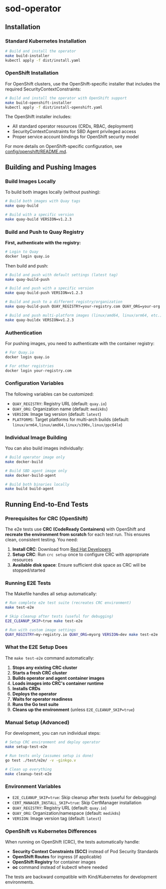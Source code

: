 # sod-operator

## Installation

### Standard Kubernetes Installation

```bash
# Build and install the operator
make build-installer
kubectl apply -f dist/install.yaml
```

### OpenShift Installation

For OpenShift clusters, use the OpenShift-specific installer that includes the required SecurityContextConstraints:

```bash
# Build and install the operator with OpenShift support
make build-openshift-installer
kubectl apply -f dist/install-openshift.yaml
```

The OpenShift installer includes:
- All standard operator resources (CRDs, RBAC, deployment)
- SecurityContextConstraints for SBD Agent privileged access
- Proper service account bindings for OpenShift security model

For more details on OpenShift-specific configuration, see [config/openshift/README.md](config/openshift/README.md).

## Building and Pushing Images

### Build Images Locally

To build both images locally (without pushing):

```bash
# Build both images with Quay tags
make quay-build

# Build with a specific version
make quay-build VERSION=v1.2.3
```

### Build and Push to Quay Registry

**First, authenticate with the registry:**

```bash
# Login to Quay
docker login quay.io
```

Then build and push:

```bash
# Build and push with default settings (latest tag)
make quay-build-push

# Build and push with a specific version
make quay-build-push VERSION=v1.2.3

# Build and push to a different registry/organization
make quay-build-push QUAY_REGISTRY=your-registry.com QUAY_ORG=your-org VERSION=v1.2.3

# Build and push multi-platform images (linux/amd64, linux/arm64, etc.)
make quay-buildx VERSION=v1.2.3
```

### Authentication

For pushing images, you need to authenticate with the container registry:

```bash
# For Quay.io
docker login quay.io

# For other registries
docker login your-registry.com
```

### Configuration Variables

The following variables can be customized:

- `QUAY_REGISTRY`: Registry URL (default: `quay.io`)
- `QUAY_ORG`: Organization name (default: `medik8s`)
- `VERSION`: Image tag version (default: `latest`)
- `PLATFORMS`: Target platforms for multi-arch builds (default: `linux/arm64,linux/amd64,linux/s390x,linux/ppc64le`)

### Individual Image Building

You can also build images individually:

```bash
# Build operator image only
make docker-build

# Build SBD agent image only
make docker-build-agent

# Build both binaries locally
make build build-agent
```

## Running End-to-End Tests

### Prerequisites for CRC (OpenShift)

The e2e tests use **CRC (CodeReady Containers)** with OpenShift and **recreate the environment from scratch** for each test run. This ensures clean, consistent testing. You need:

1. **Install CRC**: Download from [Red Hat Developers](https://developers.redhat.com/products/codeready-containers/download)
2. **Setup CRC**: Run `crc setup` once to configure CRC with appropriate resources
3. **Available disk space**: Ensure sufficient disk space as CRC will be stopped/started

### Running E2E Tests

The Makefile handles all setup automatically:

```bash
# Run complete e2e test suite (recreates CRC environment)
make test-e2e

# Skip cleanup after tests (useful for debugging)
E2E_CLEANUP_SKIP=true make test-e2e

# Run with custom image settings
QUAY_REGISTRY=my-registry.io QUAY_ORG=myorg VERSION=dev make test-e2e
```

### What the E2E Setup Does

The `make test-e2e` command automatically:

1. **Stops any existing CRC cluster**
2. **Starts a fresh CRC cluster**
3. **Builds operator and agent container images**
4. **Loads images into CRC's container runtime**
5. **Installs CRDs**
6. **Deploys the operator**
7. **Waits for operator readiness**
8. **Runs the Go test suite**
9. **Cleans up the environment** (unless `E2E_CLEANUP_SKIP=true`)

### Manual Setup (Advanced)

For development, you can run individual steps:

```bash
# Setup CRC environment and deploy operator
make setup-test-e2e

# Run tests only (assumes setup is done)
go test ./test/e2e/ -v -ginkgo.v

# Clean up everything
make cleanup-test-e2e
```

### Environment Variables

- `E2E_CLEANUP_SKIP=true`: Skip cleanup after tests (useful for debugging)
- `CERT_MANAGER_INSTALL_SKIP=true`: Skip CertManager installation
- `QUAY_REGISTRY`: Registry URL (default: `quay.io`)
- `QUAY_ORG`: Organization/namespace (default: `medik8s`)
- `VERSION`: Image version tag (default: `latest`)

### OpenShift vs Kubernetes Differences

When running on OpenShift (CRC), the tests automatically handle:

- **Security Context Constraints (SCC)** instead of Pod Security Standards
- **OpenShift Routes** for ingress (if applicable)
- **OpenShift Registry** for container images
- **oc** command instead of kubectl where needed

The tests are backward compatible with Kind/Kubernetes for development environments.